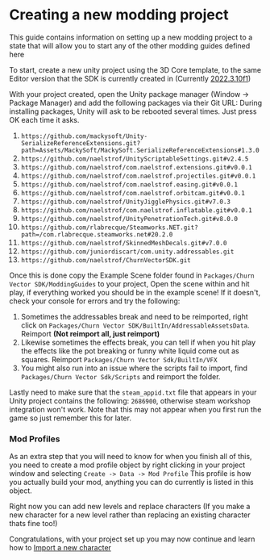 # Creating a new modding project

This guide contains information on setting up a new modding project to a state that will allow you to start any of the other modding guides defined here

To start, create a new unity project using the 3D Core template, to the same Editor version that the SDK is currently created in (Currently [2022.3.10f1](https://unity.com/releases/editor/whats-new/2022.3.10))

With your project created, open the Unity package manager (Window -> Package Manager) and add the following packages via their Git URL:
During installing packages, Unity will ask to be rebooted several times. Just press OK each time it asks.

1. `https://github.com/mackysoft/Unity-SerializeReferenceExtensions.git?path=Assets/MackySoft/MackySoft.SerializeReferenceExtensions#1.3.0`
2. `https://github.com/naelstrof/UnityScriptableSettings.git#v2.4.5`
3. `https://github.com/naelstrof/com.naelstrof.extensions.git#v0.0.1`
4. `https://github.com/naelstrof/com.naelstrof.projectiles.git#v0.0.1`
5. `https://github.com/naelstrof/com.naelstrof.easing.git#v0.0.1`
6. `https://github.com/naelstrof/com.naelstrof.orbitcam.git#v0.0.1`
7. `https://github.com/naelstrof/UnityJigglePhysics.git#v7.0.3`
8. `https://github.com/naelstrof/com.naelstrof.inflatable.git#v0.0.1`
9. `https://github.com/naelstrof/UnityPenetrationTech.git#v8.0.0`
10. `https://github.com/rlabrecque/Steamworks.NET.git?path=/com.rlabrecque.steamworks.net#20.2.0`
11. `https://github.com/naelstrof/SkinnedMeshDecals.git#v7.0.0`
12. `https://github.com/juniordiscart/com.unity.addressables.git`
13. `https://github.com/naelstrof/ChurnVectorSDK.git`

Once this is done copy the Example Scene folder found in `Packages/Churn Vector SDK/ModdingGuides` to your project, Open the scene within and hit play, if everything worked you should be in the example scene!
If it doesn't, check your console for errors and try the following:
1) Sometimes the addressables break and need to be reimported, right click on `Packages/Churn Vector SDK/BuiltIn/AddressableAssetsData`. Reimport **(Not reimport all, just reimport)**
2) Likewise sometimes the effects break, you can tell if when you hit play the effects like the pot breaking or funny white liquid come out as squares. Reimport `Packages/Churn Vector Sdk/BuiltIn/VFX`
3) You might also run into an issue where the scripts fail to import, find `Packages/Churn Vector Sdk/Scripts` and reimport the folder.

Lastly need to make sure that the `steam_appid.txt` file that appears in your Unity project contains the following: `2686900`, otherwise steam workshop integration won't work.
Note that this may not appear when you first run the game so just remember this for later.

### Mod Profiles
As an extra step that you will need to know for when you finish all of this, you need to create a mod profile object by right clicking in your project window and selecting `Create -> Data -> Mod Profile`
This profile is how you actually build your mod, anything you can do currently is listed in this object.

Right now you can add new levels and replace characters (If you make a new character for a new level rather than replacing an existing character thats fine too!)

Congratulations, with your project set up you may now continue and learn how to [Import a new character](https://github.com/naelstrof/ChurnVectorSDK/blob/main/ModdingGuides/NewCharacter.md)

